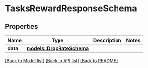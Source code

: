 # TasksRewardResponseSchema

## Properties

Name | Type | Description | Notes
------------ | ------------- | ------------- | -------------
**data** | [**models::DropRateSchema**](DropRateSchema.md) |  | 

[[Back to Model list]](../README.md#documentation-for-models) [[Back to API list]](../README.md#documentation-for-api-endpoints) [[Back to README]](../README.md)


